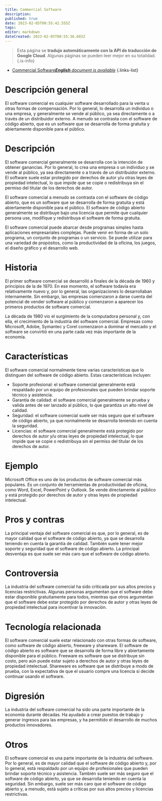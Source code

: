 ```yaml
---
title: Commercial Software
description: 
published: true
date: 2023-02-05T00:55:42.555Z
tags: 
editor: markdown
dateCreated: 2023-02-05T00:55:36.603Z
---
```


> Esta página se **tradujo automáticamente con la API de traducción de Google Cloud**.
Algunas páginas se pueden leer mejor en su totalidad.{.is-info}



- [Commercial Software***English** document is available*](/en/Knowledge-base/Dictionary/commercial-software)
{.links-list}


# Descripción general
El software comercial es cualquier software desarrollado para la venta u otras formas de compensación. Por lo general, lo desarrolla un individuo o una empresa, y generalmente se vende al público, ya sea directamente o a través de un distribuidor externo. A menudo se contrasta con el software de código abierto, que es un software que se desarrolla de forma gratuita y abiertamente disponible para el público.

# Descripción
El software comercial generalmente se desarrolla con la intención de obtener ganancias. Por lo general, lo crea una empresa o un individuo y se vende al público, ya sea directamente o a través de un distribuidor externo. El software suele estar protegido por derechos de autor y/u otras leyes de propiedad intelectual, lo que impide que se copie o redistribuya sin el permiso del titular de los derechos de autor.

El software comercial a menudo se contrasta con el software de código abierto, que es un software que se desarrolla de forma gratuita y está abiertamente disponible para el público. El software de código abierto generalmente se distribuye bajo una licencia que permite que cualquier persona use, modifique y redistribuya el software de forma gratuita.

El software comercial puede abarcar desde programas simples hasta aplicaciones empresariales complejas. Puede venir en forma de un solo programa, un conjunto de programas o un servicio. Se puede utilizar para una variedad de propósitos, como la productividad de la oficina, los juegos, el diseño gráfico y el desarrollo web.

# Historia
El primer software comercial se desarrolló a finales de la década de 1960 y principios de la de 1970. En ese momento, el software todavía era relativamente nuevo y, por lo general, las organizaciones lo desarrollaban internamente. Sin embargo, las empresas comenzaron a darse cuenta del potencial de vender software al público y comenzaron a aparecer los primeros productos de software comercial.

La década de 1980 vio el surgimiento de la computadora personal y, con ella, el crecimiento de la industria del software comercial. Empresas como Microsoft, Adobe, Symantec y Corel comenzaron a dominar el mercado y el software se convirtió en una parte cada vez más importante de la economía.

# Características
El software comercial normalmente tiene varias características que lo distinguen del software de código abierto. Estas características incluyen:

- Soporte profesional: el software comercial generalmente está respaldado por un equipo de profesionales que pueden brindar soporte técnico y asistencia.
- Garantía de calidad: el software comercial generalmente se prueba y valida antes de ser lanzado al público, lo que garantiza un alto nivel de calidad.
- Seguridad: el software comercial suele ser más seguro que el software de código abierto, ya que normalmente se desarrolla teniendo en cuenta la seguridad.
- Licencias: el software comercial generalmente está protegido por derechos de autor y/u otras leyes de propiedad intelectual, lo que impide que se copie o redistribuya sin el permiso del titular de los derechos de autor.

# Ejemplo
Microsoft Office es uno de los productos de software comercial más populares. Es un conjunto de herramientas de productividad de oficina, como Word, Excel, PowerPoint y Outlook. Se vende directamente al público y está protegido por derechos de autor y otras leyes de propiedad intelectual.

# Pros y contras
La principal ventaja del software comercial es que, por lo general, es de mayor calidad que el software de código abierto, ya que se desarrolla teniendo en cuenta la garantía de calidad. También suele tener mejor soporte y seguridad que el software de código abierto. La principal desventaja es que suele ser más caro que el software de código abierto.

# Controversia
La industria del software comercial ha sido criticada por sus altos precios y licencias restrictivas. Algunas personas argumentan que el software debe estar disponible gratuitamente para todos, mientras que otros argumentan que el software debe estar protegido por derechos de autor y otras leyes de propiedad intelectual para incentivar la innovación.

# Tecnología relacionada
El software comercial suele estar relacionado con otras formas de software, como software de código abierto, freeware y shareware. El software de código abierto es software que se desarrolla de forma libre y abiertamente disponible para el público. Freeware es software que se distribuye sin costo, pero aún puede estar sujeto a derechos de autor y otras leyes de propiedad intelectual. Shareware es software que se distribuye a modo de prueba, con la expectativa de que el usuario compre una licencia si decide continuar usando el software.

# Digresión
La industria del software comercial ha sido una parte importante de la economía durante décadas. Ha ayudado a crear puestos de trabajo y generar ingresos para las empresas, y ha permitido el desarrollo de muchos productos innovadores.

# Otros
El software comercial es una parte importante de la industria del software. Por lo general, es de mayor calidad que el software de código abierto y, por lo general, está respaldado por un equipo de profesionales que pueden brindar soporte técnico y asistencia. También suele ser más seguro que el software de código abierto, ya que se desarrolla teniendo en cuenta la seguridad. Sin embargo, suele ser más caro que el software de código abierto y, a menudo, está sujeto a críticas por sus altos precios y licencias restrictivas.